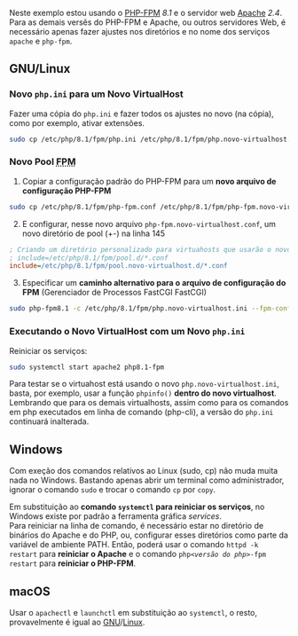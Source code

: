 
Neste exemplo estou usando o [PHP-FPM](https://www.php.net/manual/pt_BR/install.fpm.php) <var>8.1</var> e o servidor web [Apache](https://httpd.apache.org/) <var>2.4</var>. Para as demais versẽs do PHP-FPM e Apache, ou outros servidores Web, é necessário apenas fazer ajustes nos diretórios e no nome dos serviços `apache` e `php-fpm`.

## GNU/Linux

### Novo `php.ini` para um Novo VirtualHost
Fazer uma cópia do `php.ini` e fazer todos os ajustes no novo (na cópia), como por exemplo, ativar extensões.
```sh
sudo cp /etc/php/8.1/fpm/php.ini /etc/php/8.1/fpm/php.novo-virtualhost.ini
```

### Novo Pool <abbr title="FastCGI process manager" lang="en">FPM</abbr>
1. Copiar a configuração padrão do PHP-FPM para um **novo arquivo de configuração PHP-FPM**
  ```sh
  sudo cp /etc/php/8.1/fpm/php-fpm.conf /etc/php/8.1/fpm/php-fpm.novo-virtualhost.conf
  ```
2. E configurar, nesse novo arquivo `php-fpm.novo-virtualhost.conf`, um novo diretório de pool (+-) na linha 145
  ```INI
  ; Criando um diretório personalizado para virtuahosts que usarão o novo php.ini (php.novo-virtualhost.ini)
  ; include=/etc/php/8.1/fpm/pool.d/*.conf
  include=/etc/php/8.1/fpm/pool.novo-virtualhost.d/*.conf
  ```
3. Especificar um **caminho alternativo para o arquivo de configuração do FPM** (Gerenciador de Processos FastCGI FastCGI)
  ```sh
  sudo php-fpm8.1 -c /etc/php/8.1/fpm/php.novo-virtualhost.ini --fpm-config /etc/php/8.1/fpm/php-fpm.novo-virtualhost.conf
  ```
### Executando o Novo VirtualHost com um Novo `php.ini`

Reiniciar os serviços:
```sh
sudo systemctl start apache2 php8.1-fpm
```
Para testar se o virtuahost está usando o novo `php.novo-virtualhost.ini`, basta, por exemplo, usar a função `phpinfo()` **dentro do novo virtualhost**.
Lembrando que para os demais virtualhosts, assim como para os comandos em php executados em linha de comando (php-cli), a versão do `php.ini` continuará inalterada.

## Windows

Com exeção dos comandos relativos ao Linux (sudo, cp) não muda muita nada no Windows. Bastando apenas abrir um terminal como administrador, ignorar o comando `sudo` e trocar o comando `cp` por `copy`.

Em substituição ao **comando `systemctl` para reiniciar os serviços**, no Windows existe por padrão a ferramenta gráfica *services*.  
Para reiniciar na linha de comando, é necessário estar no diretório de binários do Apache e do PHP, ou, configurar esses diretórios como parte da variável de ambiente PATH. Então, poderá usar o comando `httpd -k restart` para **reiniciar o Apache** e o comando <code>php<var><versão do php></var>-fpm restart</code> para **reiniciar o PHP-FPM**.

## macOS

Usar o `apachectl` e `launchctl` em substituição ao `systemctl`, o resto, provavelmente é igual ao [GNU](https://www.gnu.org)/[Linux](https://www.debian.org).
